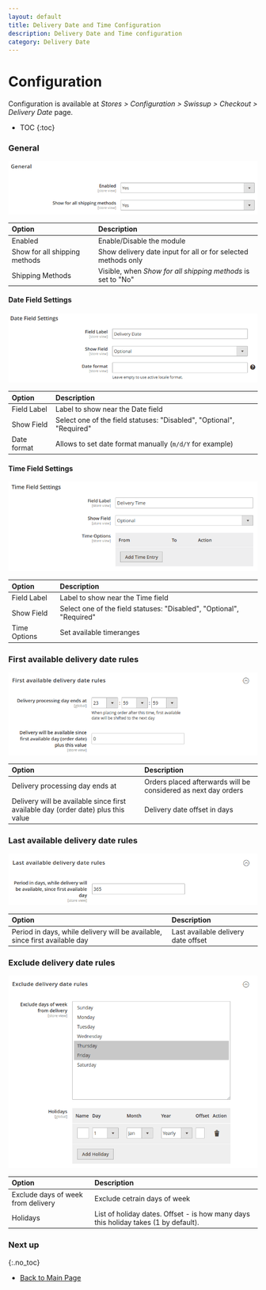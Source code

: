 ```yaml
---
layout: default
title: Delivery Date and Time Configuration
description: Delivery Date and Time configuration
category: Delivery Date
---
```


# Configuration

Configuration is available at
_Stores > Configuration > Swissup > Checkout > Delivery Date_ page.

* TOC
{:toc}

### General

![General configuration](/images/m2/delivery-date/configuration/general.png)

Option                          | Description
:-------------------------------|:-------------------------
Enabled                         | Enable/Disable the module
Show for all shipping methods   | Show delivery date input for all or for selected methods only
Shipping Methods                | Visible, when _Show for all shipping methods_ is set to "No"

#### Date Field Settings

![Date Field Settings](/images/m2/delivery-date/configuration/date-field.png)

Option      | Description
:-----------|:-----------
Field Label | Label to show near the Date field
Show Field  | Select one of the field statuses: "Disabled", "Optional", "Required"
Date format | Allows to set date format manually (`m/d/Y` for example)

#### Time Field Settings

![Time Field Settings](/images/m2/delivery-date/configuration/time-field.png)

Option      | Description
:-----------|:-----------
Field Label | Label to show near the Time field
Show Field  | Select one of the field statuses: "Disabled", "Optional", "Required"
Time Options| Set available timeranges

### First available delivery date rules

![First available delivery date configuration](/images/m2/delivery-date/configuration/first-date.png)

Option                                      | Description
:-------------------------------------------|:-----------------------------------
Delivery processing day ends at             | Orders placed afterwards will be considered as next day orders
Delivery will be available since first available day (order date) plus this value | Delivery date offset in days

### Last available delivery date rules

![Last available delivery date configuration](/images/m2/delivery-date/configuration/last-date.png)

Option                                      | Description
:-------------------------------------------|:-----------------------------------
Period in days, while delivery will be available, since first available day | Last available delivery date offset


### Exclude delivery date rules

![Excluded dates](/images/m2/delivery-date/configuration/excluded-dates.png)

Option                                      | Description
:-------------------------------------------|:-----------------------------------
Exclude days of week from delivery          | Exclude cetrain days of week
Holidays                                    | List of holiday dates. Offset - is how many days this holiday takes (1 by default).

### Next up
{:.no_toc}

 -  [Back to Main Page](/m2/extensions/delivery-date/)
